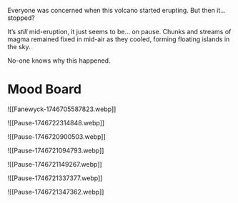 Everyone was concerned when this volcano started erupting. But then it… stopped? 

It’s *still* mid-eruption, it just seems to be… on pause. Chunks and streams of magma remained fixed in mid-air as they cooled, forming floating islands in the sky.

No-one knows why this happened.

# Mood Board
![[Fanewyck-1746705587823.webp]]

![[Pause-1746722314848.webp]]

![[Pause-1746720900503.webp]]

![[Pause-1746721094793.webp]]

![[Pause-1746721149267.webp]]

![[Pause-1746721337377.webp]]

![[Pause-1746721347362.webp]]